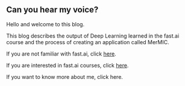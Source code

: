 ## Can you hear my voice?

Hello and welcome to this blog.

This blog describes the output of Deep Learning learned in the fast.ai course and the process of creating an application called MerMIC.

If you are not familiar with fast.ai, click [here](https://docs.fast.ai/).

If you are interested in fast.ai courses, click [here](https://course.fast.ai/).

If you want to know more about me, click here.

